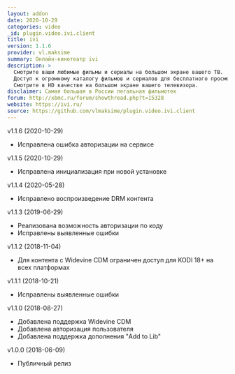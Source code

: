 ```yaml
---
layout: addon
date: 2020-10-29
categories: video
_id: plugin.video.ivi.client
title: ivi
version: 1.1.6
provider: vl.maksime
summary: Онлайн-кинотеатр ivi
description: >
  Смотрите ваши любимые фильмы и сериалы на большом экране вашего ТВ.
  Доступ к огромному каталогу фильмов и сериалов для бесплатного просмотра в один клик.
  Смотрите в HD качестве на большом экране вашего телевизора.
disclaimer: Самая большая в России легальная фильмотек
forum: http://xbmc.ru/forum/showthread.php?t=15328
website: https://ivi.ru/ 
source: https://github.com/vlmaksime/plugin.video.ivi.client
---
```

v1.1.6 (2020-10-29)
- Исправлена ошибка авторизации на сервисе

v1.1.5 (2020-10-29)
- Исправлена инициализация при новой установке

v1.1.4 (2020-05-28)
- Исправлено воспроизведение DRM контента

v1.1.3 (2019-06-29)
- Реализована возможность авторизации по коду
- Исправлены выявленные ошибки

v1.1.2 (2018-11-04)
- Для контента с Widevine CDM ограничен доступ для KODI 18+ на всех платформах

v1.1.1 (2018-10-21)
- Исправлены выявленные ошибки

v1.1.0 (2018-08-27)
- Добавлена поддержка Widevine CDM
- Добавлена авторизация пользователя
- Добавлена поддержка дополнения "Add to Lib"

v1.0.0 (2018-06-09)
- Публичный релиз